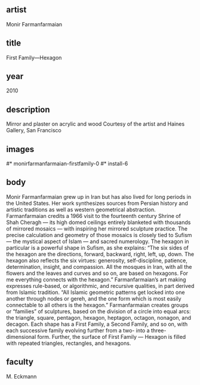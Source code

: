 ## artist 
Monir Farmanfarmaian 

## title
First Family—Hexagon

## year
2010

## description
Mirror and plaster on acrylic and wood 
Courtesy of the artist and Haines Gallery, San Francisco 

## images
#* monirfarmanfarmaian-firstfamily-0
#* install-6

## body
Monir Farmanfarmaian grew up in Iran but has also lived for long periods in the United States. Her work synthesizes sources from Persian history and artistic traditions as well as western geometrical abstraction. Farmanfarmaian credits a 1966 visit to the fourteenth century Shrine of Shah Cheragh — its high domed ceilings entirely blanketed with thousands of mirrored mosaics — with inspiring her mirrored sculpture practice. The precise calculation and geometry of those mosaics is closely tied to Sufism — the mystical aspect of Islam — and sacred numerology. The hexagon in particular is a powerful shape in Sufism, as she explains: “The six sides of the hexagon are the directions, forward, backward, right, left, up, down. The hexagon also reflects the six virtues: generosity, self-discipline, patience, determination, insight, and compassion. All the mosques in Iran, with all the flowers and the leaves and curves and so on, are based on hexagons. For me everything connects with the hexagon.” Farmanfarmaian’s art making expresses rule-based, or algorithmic, and recursive qualities, in part derived from Islamic tradition. “All Islamic geometric patterns get locked into one another through nodes or gereh, and the one form which is most easily connectable to all others is the hexagon.” Farmanfarmaian creates groups or “families” of sculptures, based on the division of a circle into equal arcs: the triangle, square, pentagon, hexagon, heptagon, octagon, nonagon, and decagon. Each shape has a First Family, a Second Family, and so on, with each successive family evolving further from a two- into a three-dimensional form. Further, the surface of First Family — Hexagon is filled with repeated triangles, rectangles, and hexagons.

## faculty
M. Eckmann